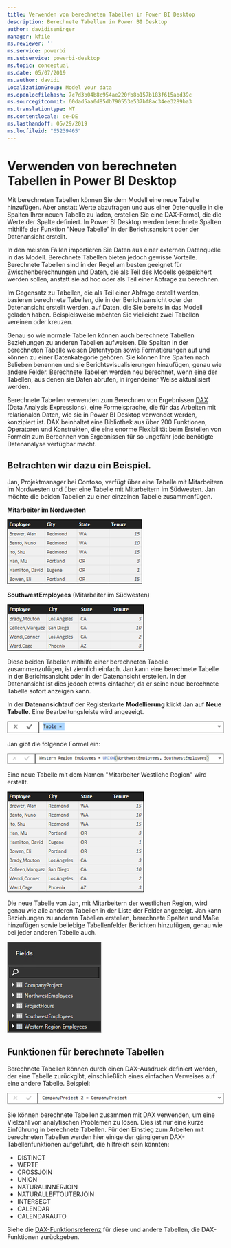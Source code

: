```yaml
---
title: Verwenden von berechneten Tabellen in Power BI Desktop
description: Berechnete Tabellen in Power BI Desktop
author: davidiseminger
manager: kfile
ms.reviewer: ''
ms.service: powerbi
ms.subservice: powerbi-desktop
ms.topic: conceptual
ms.date: 05/07/2019
ms.author: davidi
LocalizationGroup: Model your data
ms.openlocfilehash: 7c7d3b04b8c954ae220fb8b157b183f615abd39c
ms.sourcegitcommit: 60dad5aa0d85db790553e537bf8ac34ee3289ba3
ms.translationtype: MT
ms.contentlocale: de-DE
ms.lasthandoff: 05/29/2019
ms.locfileid: "65239465"
---
```

# <a name="using-calculated-tables-in-power-bi-desktop"></a>Verwenden von berechneten Tabellen in Power BI Desktop
Mit berechneten Tabellen können Sie dem Modell eine neue Tabelle hinzufügen. Aber anstatt Werte abzufragen und aus einer Datenquelle in die Spalten Ihrer neuen Tabelle zu laden, erstellen Sie eine DAX-Formel, die die Werte der Spalte definiert. In Power BI Desktop werden berechnete Spalten mithilfe der Funktion "Neue Tabelle" in der Berichtsansicht oder der Datenansicht erstellt.

In den meisten Fällen importieren Sie Daten aus einer externen Datenquelle in das Modell. Berechnete Tabellen bieten jedoch gewisse Vorteile. Berechnete Tabellen sind in der Regel am besten geeignet für Zwischenberechnungen und Daten, die als Teil des Modells gespeichert werden sollen, anstatt sie ad hoc oder als Teil einer Abfrage zu berechnen.

Im Gegensatz zu Tabellen, die als Teil einer Abfrage erstellt werden, basieren berechnete Tabellen, die in der Berichtsansicht oder der Datenansicht erstellt werden, auf Daten, die Sie bereits in das Modell geladen haben. Beispielsweise möchten Sie vielleicht zwei Tabellen vereinen oder kreuzen.

Genau so wie normale Tabellen können auch berechnete Tabellen Beziehungen zu anderen Tabellen aufweisen. Die Spalten in der berechneten Tabelle weisen Datentypen sowie Formatierungen auf und können zu einer Datenkategorie gehören. Sie können Ihre Spalten nach Belieben benennen und sie Berichtsvisualisierungen hinzufügen, genau wie andere Felder. Berechnete Tabellen werden neu berechnet, wenn eine der Tabellen, aus denen sie Daten abrufen, in irgendeiner Weise aktualisiert werden.

Berechnete Tabellen verwenden zum Berechnen von Ergebnissen [DAX](https://msdn.microsoft.com/library/gg413422.aspx) (Data Analysis Expressions), eine Formelsprache, die für das Arbeiten mit relationalen Daten, wie sie in Power BI Desktop verwendet werden, konzipiert ist. DAX beinhaltet eine Bibliothek aus über 200 Funktionen, Operatoren und Konstrukten, die eine enorme Flexibilität beim Erstellen von Formeln zum Berechnen von Ergebnissen für so ungefähr jede benötigte Datenanalyse verfügbar macht.

## <a name="lets-look-at-an-example"></a>Betrachten wir dazu ein Beispiel.
Jan, Projektmanager bei Contoso, verfügt über eine Tabelle mit Mitarbeitern im Nordwesten und über eine Tabelle mit Mitarbeitern im Südwesten. Jan möchte die beiden Tabellen zu einer einzelnen Tabelle zusammenfügen.

**Mitarbeiter im Nordwesten**

 ![](media/desktop-calculated-tables/calctables_nwempl.png)

**SouthwestEmployees** (Mitarbeiter im Südwesten)

 ![](media/desktop-calculated-tables/calctables_swempl.png)

Diese beiden Tabellen mithilfe einer berechneten Tabelle zusammenzufügen, ist ziemlich einfach. Jan kann eine berechnete Tabelle in der Berichtsansicht oder in der Datenansicht erstellen. In der Datenansicht ist dies jedoch etwas einfacher, da er seine neue berechnete Tabelle sofort anzeigen kann.

In der **Datenansicht**auf der Registerkarte **Modellierung** klickt Jan auf **Neue Tabelle**. Eine Bearbeitungsleiste wird angezeigt.

 ![](media/desktop-calculated-tables/calctables_formulabarempty.png)

Jan gibt die folgende Formel ein:

 ![](media/desktop-calculated-tables/calctables_formulabarformula.png)

Eine neue Tabelle mit dem Namen "Mitarbeiter Westliche Region" wird erstellt.

 ![](media/desktop-calculated-tables/calctables_westregionempl.png)

Die neue Tabelle von Jan, mit Mitarbeitern der westlichen Region, wird genau wie alle anderen Tabellen in der Liste der Felder angezeigt. Jan kann Beziehungen zu anderen Tabellen erstellen, berechnete Spalten und Maße hinzufügen sowie beliebige Tabellenfelder Berichten hinzufügen, genau wie bei jeder anderen Tabelle auch.

 ![](media/desktop-calculated-tables/calctables_fieldlist.png)

## <a name="functions-for-calculated-tables"></a>Funktionen für berechnete Tabellen
Berechnete Tabellen können durch einen DAX-Ausdruck definiert werden, der eine Tabelle zurückgibt, einschließlich eines einfachen Verweises auf eine andere Tabelle. Beispiel:

 ![](media/desktop-calculated-tables/calctables_formulabarsimpleformula.png)

Sie können berechnete Tabellen zusammen mit DAX verwenden, um eine Vielzahl von analytischen Problemen zu lösen. Dies ist nur eine kurze Einführung in berechnete Tabellen. Für den Einstieg zum Arbeiten mit berechneten Tabellen werden hier einige der gängigeren DAX-Tabellenfunktionen aufgeführt, die hilfreich sein könnten:

* DISTINCT
* WERTE
* CROSSJOIN
* UNION
* NATURALINNERJOIN
* NATURALLEFTOUTERJOIN
* INTERSECT
* CALENDAR
* CALENDARAUTO

Siehe die [DAX-Funktionsreferenz](https://msdn.microsoft.com/ee634396.aspx) für diese und andere Tabellen, die DAX-Funktionen zurückgeben.

